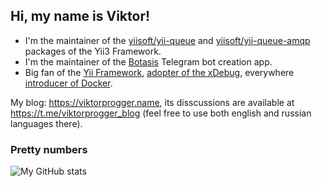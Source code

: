 ## Hi, my name is Viktor! 
- I'm the maintainer of the [yiisoft/yii-queue](https://github.com/yiisoft/yii-queue) and [yiisoft/yii-queue-amqp](https://github.com/yiisoft/yii-queue-amqp) packages of the Yii3 Framework.
- I'm the maintainer of the [Botasis](https://github.com/botasis) Telegram bot creation app.
- Big fan of the [Yii Framework](http://yiiframework.com/), [adopter of the xDebug](https://viktorprogger.name/posts/how-to-use-php-without-installing.html?utm_source=github), everywhere [introducer of Docker](https://viktorprogger.name/posts/xdebug-docker-config-example.html?utm_source=github).

My blog: https://viktorprogger.name, its disscussions are available at https://t.me/viktorprogger_blog (feel free to use both english and russian languages there).

### Pretty numbers
![My GitHub stats](https://github-readme-stats.vercel.app/api?username=viktorprogger&show_icons=true&count_private=true&theme=transparent)
